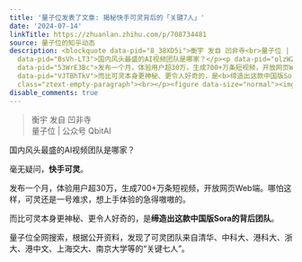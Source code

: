 ```yaml
---
title: '量子位发表了文章: 揭秘快手可灵背后的「关键7人」'
date: '2024-07-14'
linkTitle: https://zhuanlan.zhihu.com/p/708734481
source: 量子位的知乎动态
description: <blockquote data-pid="8_38XD5i">衡宇 发自 凹非寺<br>量子位 | 公众号 QbitAI</blockquote><p
  data-pid="BsVh-LT3">国内风头最盛的AI视频团队是哪家？</p><p data-pid="olzW2Rbl">毫无疑问，<b>快手可灵</b>。</p><p
  data-pid="53WrE3Bc">发布一个月，体验用户超30万，生成700+万条短视频，开放网页Web端。哪怕这样，可灵还是一号难求，想上手体验的急得嗷嗷的。</p><p
  data-pid="VJTBhTkV">而比可灵本身更神秘、更令人好奇的，是<b>缔造出这款中国版Sora的背后团队</b>。</p><p data-pid="RcrIxQG8">量子位全网搜索，根据公开资料，发现了可灵团队来自清华、中科大、港科大、浙大、港中文、上海交大、南京大学等的“关键七人”。</p><p
  class="ztext-empty-paragraph"><br></p><figure data-size="normal"><img ...
disable_comments: true
---
```

<blockquote data-pid="8_38XD5i">衡宇 发自 凹非寺<br>量子位 | 公众号 QbitAI</blockquote><p data-pid="BsVh-LT3">国内风头最盛的AI视频团队是哪家？</p><p data-pid="olzW2Rbl">毫无疑问，<b>快手可灵</b>。</p><p data-pid="53WrE3Bc">发布一个月，体验用户超30万，生成700+万条短视频，开放网页Web端。哪怕这样，可灵还是一号难求，想上手体验的急得嗷嗷的。</p><p data-pid="VJTBhTkV">而比可灵本身更神秘、更令人好奇的，是<b>缔造出这款中国版Sora的背后团队</b>。</p><p data-pid="RcrIxQG8">量子位全网搜索，根据公开资料，发现了可灵团队来自清华、中科大、港科大、浙大、港中文、上海交大、南京大学等的“关键七人”。</p><p class="ztext-empty-paragraph"><br></p><figure data-size="normal"><img ...